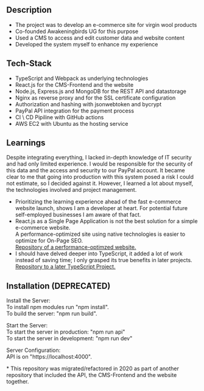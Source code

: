 ## Description
- The project was to develop an e-commerce site for virgin wool products
- Co-founded Awakeningbirds UG for this purpose
- Used a CMS to access and edit customer data and website content
- Developed the system myself to enhance my experience

## Tech-Stack
- TypeScript and Webpack as underlying technologies
- React.js for the CMS-Frontend and the website
- Node.js, Express.js and MongoDB for the REST API and datastorage
- Nginx as reverse proxy and for the SSL certificate configuration
- Authorization and hashing with jsonwebtoken and bycrypt
- PayPal API integration for the payment process
- CI \ CD Pipiline with GitHub actions
- AWS EC2 with Ubuntu as the hosting service

## Learnings
Despite integrating everything, I lacked in-depth knowledge of IT security and had only limited experience. I would be responsible for the security of this data and the access and security to our PayPal account. It became clear to me that going into production with this system posed a risk I could not estimate, so I decided against it. However, I learned a lot about myself, the technologies involved and project management.

- Prioritizing the learning experience ahead of the fast e-commerce website launch, shows I am a developer at heart. For potential future self-employed businesses I am aware of that fact. 
- React.js as a Single Page Application is not the best solution for a simple e-commerce website.
<br> A performance-optimized site using native technologies is easier to optimize for On-Page SEO.<br> 
<a href="https://github.com/Bjarne96/webbase"><u>Repository of a performance-optimzed website.</u></a>
- I should have delved deeper into TypeScript, it added a lot of work instead of saving time; I only grasped its true benefits in later projects.<br>
<a href="https://github.com/Bjarne96/learn-with-karel"><u>Repository to a later TypeScript Project.</u></a>
## Installation (DEPRECATED)
Install the Server: <br>
To install npm modules run "npm install".<br>
To build the server: "npm run build".<br>

Start the Server:<br>
To start the server in production: "npm run api"<br>
To start the server in development: "npm run dev"<br>

Server Configuration:<br>
API is on "https://localhost:4000".

*&nbsp;This repository was migrated/refactored in 2020 as part of another repository that included the API, the CMS-Frontend and the website together.